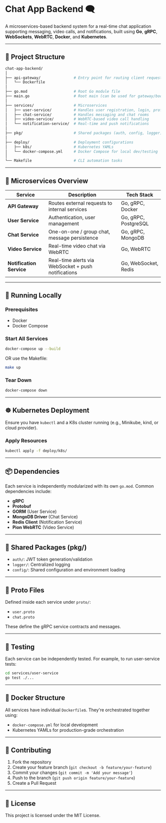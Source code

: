 # Chat App Backend 🗨️

A microservices-based backend system for a real-time chat application supporting messaging, video calls, and notifications, built using **Go**, **gRPC**, **WebSockets**, **WebRTC**, **Docker**, and **Kubernetes**.

---

## 📁 Project Structure

```bash
chat-app-backend/
│
├── api-gateway/               # Entry point for routing client requests to services
│   └── Dockerfile
│
├── go.mod                     # Root Go module file
├── main.go                    # Root main (can be used for gateway/bootstrap)
│
├── services/                  # Microservices
│   ├── user-service/          # Handles user registration, login, profile
│   ├── chat-service/          # Handles messaging and chat rooms
│   ├── video-service/         # WebRTC-based video call handling
│   └── notification-service/  # Real-time and push notifications
│
├── pkg/                       # Shared packages (auth, config, logger)
│
├── deploy/                    # Deployment configurations
│   ├── k8s/                   # Kubernetes YAMLs
│   └── docker-compose.yml     # Docker Compose for local dev/testing
│
└── Makefile                   # CLI automation tasks
```

---

## 🧩 Microservices Overview

| Service               | Description                                         | Tech Stack               |
|-----------------------|-----------------------------------------------------|--------------------------|
| **API Gateway**       | Routes external requests to internal services       | Go, gRPC, Docker         |
| **User Service**      | Authentication, user management                     | Go, gRPC, PostgreSQL     |
| **Chat Service**      | One-on-one / group chat, message persistence        | Go, gRPC, MongoDB        |
| **Video Service**     | Real-time video chat via WebRTC                     | Go, WebRTC               |
| **Notification Service** | Real-time alerts via WebSocket + push notifications | Go, WebSocket, Redis     |

---

## 🚀 Running Locally

### Prerequisites

- Docker
- Docker Compose

### Start All Services

```bash
docker-compose up --build
```

OR use the Makefile:

```bash
make up
```

### Tear Down

```bash
docker-compose down
```

---

## ☸️ Kubernetes Deployment

Ensure you have `kubectl` and a K8s cluster running (e.g., Minikube, kind, or cloud provider).

### Apply Resources

```bash
kubectl apply -f deploy/k8s/
```

---

## 📦 Dependencies

Each service is independently modularized with its own `go.mod`. Common dependencies include:

- **gRPC**
- **Protobuf**
- **GORM** (User Service)
- **MongoDB Driver** (Chat Service)
- **Redis Client** (Notification Service)
- **Pion WebRTC** (Video Service)

---

## 🔧 Shared Packages (pkg/)

- `auth/`: JWT token generation/validation
- `logger/`: Centralized logging
- `config/`: Shared configuration and environment loading

---

## 📜 Proto Files

Defined inside each service under `proto/`:

- `user.proto`
- `chat.proto`

These define the gRPC service contracts and messages.

---

## 🧪 Testing

Each service can be independently tested. For example, to run user-service tests:

```bash
cd services/user-service
go test ./...
```

---

## 📂 Docker Structure

All services have individual `Dockerfile`s. They're orchestrated together using:

- `docker-compose.yml` for local development
- Kubernetes YAMLs for production-grade orchestration

---

## 🤝 Contributing

1. Fork the repository
2. Create your feature branch (`git checkout -b feature/your-feature`)
3. Commit your changes (`git commit -m 'Add your message'`)
4. Push to the branch (`git push origin feature/your-feature`)
5. Create a Pull Request

---

## 📄 License

This project is licensed under the MIT License.
